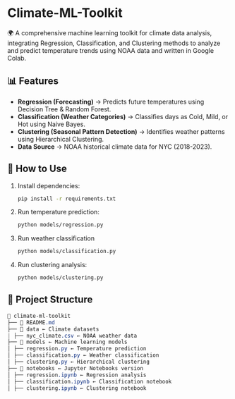 # Climate-ML-Toolkit
🌍 A comprehensive machine learning toolkit for climate data analysis, integrating Regression, Classification, and Clustering methods to analyze and predict temperature trends using NOAA data and written in Google Colab.

## 📊 Features
- **Regression (Forecasting)** → Predicts future temperatures using Decision Tree & Random Forest.
- **Classification (Weather Categories)** → Classifies days as Cold, Mild, or Hot using Naive Bayes.
- **Clustering (Seasonal Pattern Detection)** → Identifies weather patterns using Hierarchical Clustering.
- **Data Source** → NOAA historical climate data for NYC (2018-2023).

## 🚀 How to Use
1. Install dependencies:
   ```bash
   pip install -r requirements.txt
2. Run temperature prediction:
   ```bash
   python models/regression.py
3. Run weather classification
   ```bash
   python models/classification.py
4. Run clustering analysis:
   ```bash
   python models/clustering.py

## 📂 Project Structure
   ``` css
📂 climate-ml-toolkit
├── 📄 README.md
├── 📂 data ← Climate datasets
| ├── nyc_climate.csv ← NOAA weather data
├── 📂 models ← Machine learning models
│ ├── regression.py ← Temperature prediction
│ ├── classification.py ← Weather classification
│ ├── clustering.py ← Hierarchical clustering
├── 📂 notebooks ← Jupyter Notebooks version
│ ├── regression.ipynb ← Regression analysis
│ ├── classification.ipynb ← Classification notebook
│ ├── clustering.ipynb ← Clustering notebook
